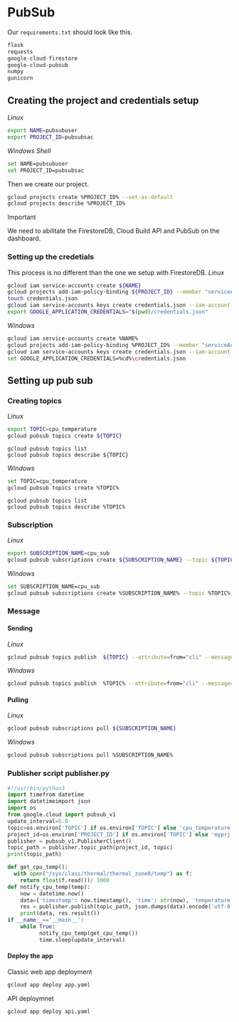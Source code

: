 # PubSub
Our `requirements.txt` should look like this.
```Python
flask
requests
google-cloud-firestore
google-cloud-pubsub
numpy
gunicorn
```
## Creating the project and credentials setup
*Linux*
```bash
export NAME=pubsubuser
export PROJECT_ID=pubsubsac
```
*Windows Shell*
```bash
set NAME=pubsubuser
set PROJECT_ID=pubsubsac
```
Then we create our project.
```bash
gcloud projects create %PROJECT_ID% --set-as-default
gcloud projects describe %PROJECT_ID%
```
> [!IMPORTANT]
> We need to abilitate the FirestoreDB, Cloud Build API and  PubSub on the dashboard.

### Setting up the credetials
This process is no different than the one we setup with FirestoreDB.
*Linux*
```bash
gcloud iam service-accounts create ${NAME}
gcloud projects add-iam-policy-binding ${PROJECT_ID} --member "serviceAccount:${NAME}@${PROJECT_ID}.iam.gserviceaccount.com" --role "roles/owner"
touch credentials.json
gcloud iam service-accounts keys create credentials.json --iam-account ${NAME}@${PROJECT_ID}.iam.gserviceaccount.com
export GOOGLE_APPLICATION_CREDENTIALS="$(pwd)/credentials.json"
```
*Windows*

```bash
gcloud iam service-accounts create %NAME%
gcloud projects add-iam-policy-binding %PROJECT_ID% --member "serviceAccount:%NAME%@%PROJECT_ID%.iam.gserviceaccount.com" --role "roles/owner"
gcloud iam service-accounts keys create credentials.json --iam-account %NAME%@%PROJECT_ID%.iam.gserviceaccount.com
set GOOGLE_APPLICATION_CREDENTIALS=%cd%\credentials.json
```
## Setting up pub sub
### Creating topics
*Linux*
```bash
export TOPIC=cpu_temperature
gcloud pubsub topics create ${TOPIC}
```
```
gcloud pubsub topics list
gcloud pubsub topics describe ${TOPIC}
```
*Windows*
```bash
set TOPIC=cpu_temperature
gcloud pubsub topics create %TOPIC%
```
```
gcloud pubsub topics list
gcloud pubsub topics describe %TOPIC%
```

### Subscription 
*Linux*
```bash
export SUBSCRIPTION_NAME=cpu_sub
gcloud pubsub subscriptions create ${SUBSCRIPTION_NAME} --topic ${TOPIC}
```
*Windows*
```bash
set SUBSCRIPTION_NAME=cpu_sub
gcloud pubsub subscriptions create %SUBSCRIPTION_NAME% --topic %TOPIC%
```

### Message 
#### Sending
*Linux*
```bash
gcloud pubsub topics publish  ${TOPIC} --attribute=from="cli" --message="Test Message"
```
*Windows*
```bash
gcloud pubsub topics publish  %TOPIC% --attribute=from="cli" --message="Test Message"
```
#### Pulling
*Linux*
```bash
gcloud pubsub subscriptions pull ${SUBSCRIPTION_NAME}
```
*Windows*
```bash
gcloud pubsub subscriptions pull %SUBSCRIPTION_NAME%
```
### Publisher script publisher.py
```python
#!/usr/bin/python3
import timefrom datetime 
import datetimeimport json
import os
from google.cloud import pubsub_v1
update_interval=5.0
topic=os.environ['TOPIC'] if os.environ['TOPIC'] else 'cpu_temperature'
project_id=os.environ['PROJECT_ID'] if os.environ['TOPIC'] else 'myprj'
publisher = pubsub_v1.PublisherClient()
topic_path = publisher.topic_path(project_id, topic)
print(topic_path)

def get_cpu_temp():
  with open("/sys/class/thermal/thermal_zone0/temp") as f:
    return float(f.read())/ 1000 
def notify_cpu_temp(temp):
    now = datetime.now()
    data={'timestamp': now.timestamp(), 'time': str(now), 'temperature': temp}
    res = publisher.publish(topic_path, json.dumps(data).encode('utf-8'))
    print(data, res.result())
if __name__=='__main__':
    while True:
          notify_cpu_temp(get_cpu_temp())
          time.sleep(update_interval)
```




#### Deploy the app
Classic web app deployment
```bash
gcloud app deploy app.yaml
```

API deploymnet
```bash
gcloud app deploy api.yaml
```
